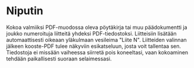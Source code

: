 # Niputin

Kokoa valmiiksi PDF-muodossa oleva pöytäkirja tai muu päädokumentti ja joukko numeroituja liitteitä yhdeksi PDF-tiedostoksi.  Liitteisiin lisätään automaattisesti oikeaan yläkulmaan vesileima "Liite N".  Liitteiden valinnan jälkeen kooste-PDF tulee näkyviin esikatseluun, josta voit tallentaa sen.  Tiedostoja ei missään vaiheessa siirretä pois koneeltasi, vaan kokoaminen tehdään paikallisesti suoraan selaimessasi.